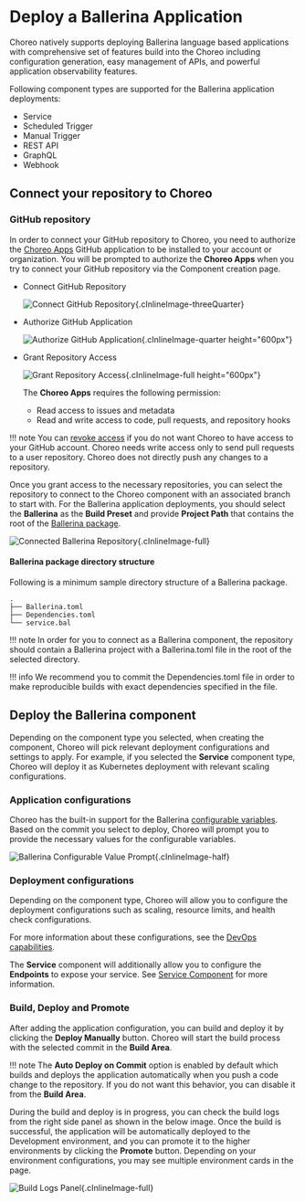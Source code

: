# Deploy a Ballerina Application 

Choreo natively supports deploying Ballerina language based applications with comprehensive set of features build into the Choreo including configuration generation,
easy management of APIs, and powerful application observability features.

Following component types are supported for the Ballerina application deployments:

- Service
- Scheduled Trigger
- Manual Trigger
- REST API
- GraphQL
- Webhook

## Connect your repository to Choreo

### GitHub repository

In order to connect your GitHub repository to Choreo, you need to authorize the [Choreo Apps](https://github.com/marketplace/choreo-apps) GitHub application to be installed to your account or organization. 
You will be prompted to authorize the **Choreo Apps** when you try to connect your GitHub repository via the Component creation page.

* Connect GitHub Repository
    
    ![Connect GitHub Repository](../assets/img/deploy/shared/create-component-authz-github-page.png){.cInlineImage-threeQuarter}

* Authorize GitHub Application
    
    ![Authorize GitHub Application](../assets/img/deploy/shared/authz-choreo-github-app.png){.cInlineImage-quarter height="600px"}

* Grant Repository Access

    ![Grant Repository Access](../assets/img/deploy/shared/github-repo-access.png){.cInlineImage-full height="600px"}


    The **Choreo Apps** requires the following permission:
    
    - Read access to issues and metadata
    - Read and write access to code, pull requests, and repository hooks

!!! note
    You can [revoke access](https://docs.github.com/en/authentication/keeping-your-account-and-data-secure/reviewing-your-authorized-integrations#reviewing-your-authorized-github-apps) if you do not want Choreo to have access to your GitHub account. Choreo needs write access only to send pull requests to a user repository. Choreo does not directly push any changes to a repository.

Once you grant access to the necessary repositories, you can select the repository to connect to the Choreo component with an associated branch to start with.
For the Ballerina application deployments, you should select the **Ballerina** as the **Build Preset** and provide **Project Path** that contains the root of the [Ballerina package](https://ballerina.io/learn/package-references/).

![Connected Ballerina Repository](../assets/img/deploy/ballerina-apps/create-ballerina-component-connected-repo.png){.cInlineImage-full}

#### Ballerina package directory structure

Following is a minimum sample directory structure of a Ballerina package.
```
.
├── Ballerina.toml
├── Dependencies.toml
└── service.bal
```

!!! note
    In order for you to connect as a Ballerina component, the repository should contain a Ballerina project with a Ballerina.toml file in the root of the selected directory.

!!! info
    We recommend you to commit the Dependencies.toml file in order to make reproducible builds with exact dependencies specified in the file. 

## Deploy the Ballerina component

Depending on the component type you selected, when creating the component, Choreo will pick relevant deployment configurations and settings to apply.
For example, if you selected the **Service** component type, Choreo will deploy it as Kubernetes deployment with relevant scaling configurations.

### Application configurations

Choreo has the built-in support for the Ballerina [configurable variables](https://ballerina.io/learn/configure-ballerina-programs/configure-a-sample-ballerina-service/).
Based on the commit you select to deploy, Choreo will prompt you to provide the necessary values for the configurable variables.


![Ballerina Configurable Value Prompt](../assets/img/deploy/ballerina-apps/ballerina-configurable-prompt.png){.cInlineImage-half}

### Deployment configurations

Depending on the component type, Choreo will allow you to configure the deployment configurations such as scaling, resource limits, and health check configurations.

For more information about these configurations, see the [DevOps capabilities](./devops/runtime.md).

The **Service** component will additionally allow you to configure the **Endpoints** to expose your service. See [Service Component](../develop/components/service.md) for more information.


### Build, Deploy and Promote

After adding the application configuration, you can build and deploy it by clicking the **Deploy Manually** button. Choreo will start the build process with the selected commit in the **Build Area**. 

!!! note
    The **Auto Deploy on Commit** option is enabled by default which builds and deploys the application automatically when you push a code change to the repository.
    If you do not want this behavior, you can disable it from the **Build Area**.

During the build and deploy is in progress, you can check the build logs from the right side panel as shown in the below image.
Once the build is successful, the application will be automatically deployed to the Development environment, and you can promote it to the higher environments by clicking the **Promote** button.
Depending on your environment configurations, you may see multiple environment cards in the page.

![Build Logs Panel](../assets/img/deploy/ballerina-apps/ballerina-build-deploy-page-logs.png){.cInlineImage-full}
